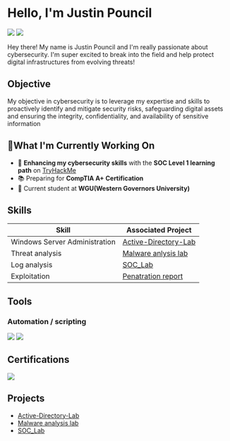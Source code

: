# Hello, I'm Justin Pouncil
<a href="https://www.linkedin.com/in/justinpouncil/"><img src="https://img.shields.io/badge/-LinkedIn-0072b1?&style=for-the-badge&logo=linkedin&logoColor=white" /></a>
<a href="https://tryhackme.com/r/p/jpouncil"><img src="https://img.shields.io/badge/-TryHackMe-FF0000?&style=for-the-badge&logo=TryHackMe&logoColor=white" /></a>


Hey there! My name is Justin Pouncil and I'm really passionate about cybersecurity. I'm super excited to break into the field and help protect digital infrastructures from evolving threats!
## Objective

My objective in cybersecurity is to leverage my expertise and skills to proactively identify and mitigate security risks, safeguarding digital assets and ensuring the integrity, confidentiality, and availability of sensitive information

## 🚀What I'm Currently Working On

- 🔐 **Enhancing my cybersecurity skills** with the **SOC Level 1 learning path** on [TryHackMe](https://tryhackme.com/r/p/jpouncil)
- 📚 Preparing for **CompTIA A+ Certification**
- 🦉 Current student at **WGU(Western Governors University)**


## Skills

| Skill                                         | Associated Project         |
|-----------------------------------------------|----------------------------|
| Windows Server Administration     | <a href="https://github.com/Jpouncil23/Active-Directory-Lab/tree/main">Active-Directory-Lab</a>|
| Threat analysis   | <a href="https://github.com/Jpouncil23/Malware-Analysis-Lab-/tree/main">Malware anlysis lab</a>|
| Log analysis  | <a href="https://github.com/Jpouncil23/SOC_Lab/tree/main">SOC_Lab</a>|
| Exploitation | <a href="">Penatration report</a>|




## Tools

### Automation / scripting 
<div>
    <img src="https://img.shields.io/badge/-Windows%20PowerShell-012456?style=for-the-badge&logo=powershell&logoColor=white)](https://docs.microsoft.com/en-us/powershell/" />
    <img src="https://img.shields.io/badge/-Windows%20Command%20Line-000000?style=for-the-badge&logo=windows&logoColor=white)](https://en.wikipedia.org/wiki/Cmd.exe" />
</div>


## Certifications
<div>
<img src="https://img.shields.io/badge/-Security%2B-FF0000?&style=for-the-badge&logo=CompTIA&logoColor=white" />
</div>

## Projects
- <a href="https://github.com/Jpouncil23/Active-Directory-Lab/tree/main">Active-Directory-Lab</a>
- <a href="https://github.com/Jpouncil23/Malware-Analysis-Lab-/tree/main">Malware analysis lab</a>
- <a href="https://github.com/Jpouncil23/SOC_Lab/tree/main">SOC_Lab</a>



